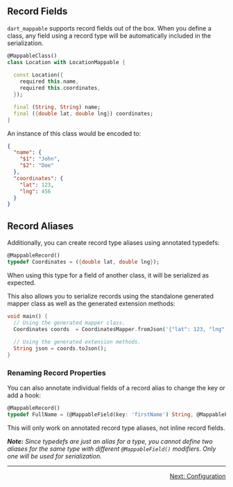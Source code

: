 ## Record Fields

`dart_mappable` supports record fields out of the box.
When you define a class, any field using a record type will be automatically included in the serialization.

```dart
@MappableClass()
class Location with LocationMappable {
  
  const Location({
    required this.name,
    required this.coordinates, 
  });

  final (String, String) name;
  final ({double lat, double lng}) coordinates;
}
```

An instance of this class would be encoded to:

```json
{
  "name": {
    "$1": "John",
    "$2": "Doe"
  },
  "coordinates": {
    "lat": 123,
    "lng": 456
  }
}
```

## Record Aliases

Additionally, you can create record type aliases using annotated typedefs:

```dart
@MappableRecord()
typedef Coordinates = ({double lat, double lng});
```

When using this type for a field of another class, it will be serialized as expected.

This also allows you to serialize records using the standalone generated mapper class as well as the generated extension methods:

```dart
void main() {
  // Using the generated mapper class.
  Coordinates coords  = CoordinatesMapper.fromJson('{"lat": 123, "lng": 456}');
  
  // Using the generated extension methods.
  String json = coords.toJson();
}
```

### Renaming Record Properties

You can also annotate individual fields of a record alias to change the key or add a hook:

```dart
@MappableRecord()
typedef FullName = (@MappableField(key: 'firstName') String, @MappableField(hook: MyHook()) String);
```

This will only work on annotated record type aliases, not inline record fields. 

***Note:** Since typedefs are just an alias for a type, you cannot define two aliases for the same type 
with different `@MappableField()` modifiers. Only one will be used for serialization.*

---

<p align="right"><a href="../topics/Configuration-topic.html">Next: Configuration</a></p>
